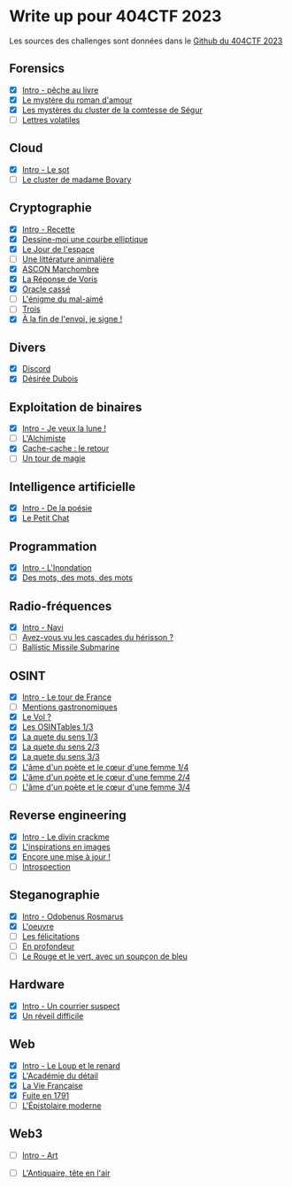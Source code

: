 # Write up pour 404CTF 2023

Les sources des challenges sont données dans le [Github du 404CTF 2023](https://github.com/HackademINT/404CTF-2023)

## Forensics
- [X] [Intro - pêche au livre](./Forensics/Peche_au_livre/)
- [X] [Le mystère du roman d'amour](./Forensics/Le_mystere_du_roman_d_amour/)
- [X] [Les mystères du cluster de la comtesse de Ségur](./Forensics/Les_mysteres_du_cluster_de_la_comtesse_de_segur/)
- [ ] [Lettres volatiles](./Forensics/Lettres_volatiles/)

## Cloud
- [X] [Intro - Le sot](./Cloud/Intro_sot/)
- [ ] [Le cluster de madame Bovary](./Cloud/Le_cluster_de_madame_de_bovary/)

## Cryptographie
- [X] [Intro - Recette](./Cryptographie/Recette)
- [X] [Dessine-moi une courbe elliptique](./Cryptographie/Dessine_moi_une_courbe_elliptique)
- [X] [Le Jour de l'espace](./Cryptographie/Le_jour_de_l_espace)
- [ ] [Une littérature animalière](./Cryptographie/Une_litterature_animaliere)
- [X] [ASCON Marchombre](./Cryptographie/ASCON_marchombre)
- [X] [La Réponse de Voris](./Cryptographie/La_reponse_de_voris)
- [X] [Oracle cassé](./Cryptographie/Oracle_casse)
- [ ] [L'énigme du mal-aimé](./Cryptographie/L_enigme_du_mal_aime)
- [ ] [Trois](./Cryptographie/Trois)
- [X] [À la fin de l'envoi, je signe !](./Cryptographie/A_la_fin_de_l_envoi_je_signe)

## Divers
- [X] [Discord](./Divers/Discord)
- [X] [Désirée Dubois](./Divers/Desiree_dubois)

## Exploitation de binaires
- [X] [Intro - Je veux la lune !](./PWN/Je_veux_la_lune)
- [ ] [L'Alchimiste](./PWN/L_alchimiste)
- [X] [Cache-cache : le retour](./PWN/Cache_cache_le_retour)
- [ ] [Un tour de magie](./PWN/Un_tour_de_magie)

## Intelligence artificielle
- [X] [Intro - De la poésie](./Intelligence_artificielle/De_la_poesie)
- [X] [Le Petit Chat](./Intelligence_artificielle/Le_petit_chat)

## Programmation
- [X] [Intro - L'Inondation](./Programmation/L_inondation)
- [X] [Des mots, des mots, des mots](./Programmation/Des_mots_des_mots_des_mots)

## Radio-fréquences
- [X] [Intro - Navi](./Radio_frequences/De_la_poesie)
- [ ] [Avez-vous vu les cascades du hérisson ?](./Radio_frequences/Avez_vous_vu_les_cascades_du_herisson)
- [ ] [Ballistic Missile Submarine](./Radio_frequences/Ballistic_missile_submarine)

## OSINT
- [X] [Intro - Le tour de France](./Osint/Intro_le_tour_de_france/)
- [ ] [Mentions gastronomiques](./Osint/Mentions_gastronomiques/)
- [X] [Le Vol ?](./Osint/Le_vol/)
- [X] [Les OSINTables 1/3](./Osint/Les_osintables_1/)
- [X] [La quete du sens 1/3](./Osint/La_quete_du_sens_1/)
- [X] [La quete du sens 2/3](./Osint/La_quete_du_sens_2/)
- [X] [La quete du sens 3/3](./Osint/La_quete_du_sens_3/)
- [X] [L'âme d'un poète et le cœur d'une femme 1/4](./Osint/L_ame_d_un_poete_et_le_coeur_d_une_femme_1/)
- [X] [L'âme d'un poète et le cœur d'une femme 2/4](./Osint/L_ame_d_un_poete_et_le_coeur_d_une_femme_2/)
- [ ] [L'âme d'un poète et le cœur d'une femme 3/4](./Osint/L_ame_d_un_poete_et_le_coeur_d_une_femme_3/)

## Reverse engineering
- [X] [Intro - Le divin crackme](./Reverse_engineering/Le_divin_crackme/)
- [X] [L'inspirations en images](./Reverse_engineering/L_inspiration_en_images/)
- [X] [Encore une mise à jour !](./Reverse_engineering/Encore_une_mise_a_jour/)
- [ ] [Introspection](./Reverse_engineering/Introspection/)

## Steganographie
- [X] [Intro - Odobenus Rosmarus](./Steganographie/Odobenus_rosmarus/)
- [X] [L'oeuvre](./Steganographie/L_oeuvre/)
- [ ] [Les félicitations](./Steganographie/Les_felicitations/)
- [ ] [En profondeur](./Steganographie/En_profondeur/)
- [ ] [Le Rouge et le vert, avec un soupçon de bleu](./Steganographie/Le_rouge_et_le_vert_avec_un_soupcon_de_bleu/)

## Hardware
- [X] [Intro - Un courrier suspect](./Hardware/Intro_un_courrier_suspect/)
- [X] [Un réveil difficile](./Hardware/Un_reveil_difficile/)

## Web
- [X] [Intro - Le Loup et le renard](./Web/Le_loup_et_le_renard/)
- [X] [L'Académie du détail](./Web/L_academie_du_detail/)
- [X] [La Vie Française](./Web/La_vie_française/)
- [X] [Fuite en 1791](./Web/Fuite_en_1791/)
- [ ] [L'Épistolaire moderne](./Web/L_epistolaire_moderne/)

## Web3
- [ ] [Intro - Art](./Web3/Art/)
- [ ] [L'Antiquaire, tête en l'air](./Web3/L_antiquaire_tete_en_l_air/)

